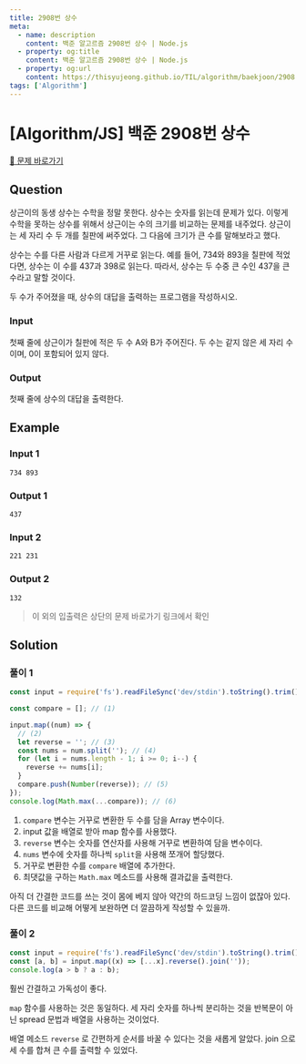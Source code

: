 ```yaml
---
title: 2908번 상수
meta:
  - name: description
    content: 백준 알고르즘 2908번 상수 | Node.js
  - property: og:title
    content: 백준 알고르즘 2908번 상수 | Node.js
  - property: og:url
    content: https://thisyujeong.github.io/TIL/algorithm/baekjoon/2908.html
tags: ['Algorithm']
---
```


# [Algorithm/JS] 백준 2908번 상수

[🔗 문제 바로가기](https://www.acmicpc.net/problem/2908)

## Question

상근이의 동생 상수는 수학을 정말 못한다. 상수는 숫자를 읽는데 문제가 있다. 이렇게 수학을 못하는 상수를 위해서 상근이는 수의 크기를 비교하는 문제를 내주었다. 상근이는 세 자리 수 두 개를 칠판에 써주었다. 그 다음에 크기가 큰 수를 말해보라고 했다.

상수는 수를 다른 사람과 다르게 거꾸로 읽는다. 예를 들어, 734와 893을 칠판에 적었다면, 상수는 이 수를 437과 398로 읽는다. 따라서, 상수는 두 수중 큰 수인 437을 큰 수라고 말할 것이다.

두 수가 주어졌을 때, 상수의 대답을 출력하는 프로그램을 작성하시오.

### Input

첫째 줄에 상근이가 칠판에 적은 두 수 A와 B가 주어진다. 두 수는 같지 않은 세 자리 수이며, 0이 포함되어 있지 않다.

### Output

첫째 줄에 상수의 대답을 출력한다.

## Example

### Input 1

```
734 893
```

### Output 1

```
437
```

### Input 2

```
221 231
```

### Output 2

```
132
```

> 이 외의 입출력은 상단의 문제 바로가기 링크에서 확인

## Solution

### 풀이 1

```js
const input = require('fs').readFileSync('dev/stdin').toString().trim().split(' ');

const compare = []; // (1)

input.map((num) => {
  // (2)
  let reverse = ''; // (3)
  const nums = num.split(''); // (4)
  for (let i = nums.length - 1; i >= 0; i--) {
    reverse += nums[i];
  }
  compare.push(Number(reverse)); // (5)
});
console.log(Math.max(...compare)); // (6)
```

1. `compare` 변수는 거꾸로 변환한 두 수를 담을 Array 변수이다.
2. input 값을 배열로 받아 map 함수를 사용했다.
3. `reverse` 변수는 숫자를 연산자를 사용해 거꾸로 변환하여 담을 변수이다.
4. `nums` 변수에 숫자를 하나씩 `split`을 사용해 쪼개어 할당했다.
5. 거꾸로 변환한 수를 `compare` 배열에 추가한다.
6. 최댓값을 구하는 `Math.max` 메소드를 사용해 결과값을 출력한다.

아직 더 간결한 코드를 쓰는 것이 몸에 베지 않아 약간의 하드코딩 느낌이 없잖아 있다.
다른 코드를 비교해 어떻게 보완하면 더 깔끔하게 작성할 수 있을까.

### 풀이 2

```js
const input = require('fs').readFileSync('dev/stdin').toString().trim().split(' ');
const [a, b] = input.map((x) => [...x].reverse().join(''));
console.log(a > b ? a : b);
```

훨씬 간결하고 가독성이 좋다.

`map` 함수를 사용하는 것은 동일하다. 세 자리 숫자를 하나씩 분리하는 것을 반복문이 아닌 spread 문법과 배열을 사용하는 것이었다.

배열 메소드 `reverse` 로 간편하게 순서를 바꿀 수 있다는 것을 새롭게 알았다. join 으로 세 수를 합쳐 큰 수를 출력할 수 있었다.

